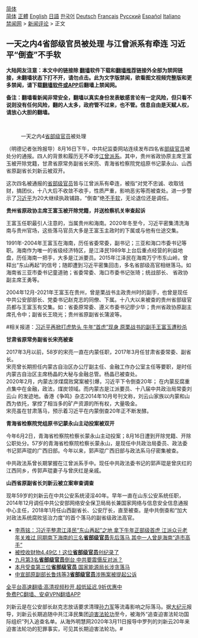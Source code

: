  <!-- 面包屑导航 --> <div class="breadcrumb"><!-- GTranslate: https://gtranslate.io/ -->  <div class="switcher notranslate">  <div class="selected">  <a href="#" onclick="return false;"> 简体</a>  </div>  <div class="option">  <a href="https://www.bannedbook.org" onclick="doGTranslate('zh-CN|zh-CN');jQuery('div.switcher div.selected a').html(jQuery(this).html());return false;" title="简体中文" class="nturl selected"> 简体</a>  <a href="https://www.bannedbook.org/zh-tw/" onclick="doGTranslate('zh-CN|zh-TW');jQuery('div.switcher div.selected a').html(jQuery(this).html());return false;" title="繁體中文" class="nturl"> 正體</a>  <a href="https://www.bannedbook.org/en/" onclick="doGTranslate('zh-CN|en');jQuery('div.switcher div.selected a').html(jQuery(this).html());return false;" title="English" class="nturl"> English</a>  <a href="https://www.bannedbook.org/ja/" onclick="doGTranslate('zh-CN|ja');jQuery('div.switcher div.selected a').html(jQuery(this).html());return false;" title="日本語" class="nturl"> 日語</a>  <a href="https://www.bannedbook.org/ko/" onclick="doGTranslate('zh-CN|ko');jQuery('div.switcher div.selected a').html(jQuery(this).html());return false;" title="한국어" class="nturl"> 한국어</a>  <a href="https://www.bannedbook.org/de/" onclick="doGTranslate('zh-CN|de');jQuery('div.switcher div.selected a').html(jQuery(this).html());return false;" title="Deutsch" class="nturl"> Deutsch</a>  <a href="https://www.bannedbook.org/fr/" onclick="doGTranslate('zh-CN|fr');jQuery('div.switcher div.selected a').html(jQuery(this).html());return false;" title="Français" class="nturl"> Français</a>  <a href="https://www.bannedbook.org/ru/" onclick="doGTranslate('zh-CN|ru');jQuery('div.switcher div.selected a').html(jQuery(this).html());return false;" title="Русский" class="nturl"> Русский</a>  <a href="https://www.bannedbook.org/es/" onclick="doGTranslate('zh-CN|es');jQuery('div.switcher div.selected a').html(jQuery(this).html());return false;" title="Español" class="nturl"> Español</a>  <a href="https://www.bannedbook.org/it/" onclick="doGTranslate('zh-CN|it');jQuery('div.switcher div.selected a').html(jQuery(this).html());return false;" title="Italiano" class="nturl"> Italiano</a>  </div>  </div>      <div class='breadcrumb-sub'><!-- Breadcrumb NavXT 6.3.0 --> <a href="https://www.bannedbook.org/" class="home">禁闻网</a> &gt; <a href="https://www.bannedbook.org/bnews/comments/" class="category">新闻评论</a> &gt; 正文</div></div><h2>一天之内4省部级官员被处理 与江曾派系有牵连 习近平“倒查”不手软</h2> <p class="notice"><b>大陆网友注意：本文中的链接除 <a href="https://github.com/bannedbook/fanqiang" >翻墙</a>软件下载和<a href="https://github.com/killgcd/justmysocks/blob/master/README.md">翻墙推荐</a>链接外全部为禁网链接，未翻墙状态下打不开，请勿点击。此为文字版禁闻，欲看图文视频完整版和更多禁闻，请下载<a href="https://github.com/bannedbook/fanqiang">翻墙软件或APP</a>后翻墙上禁闻网。</p><p>备注：翻墙看新闻非常安全，翻墙以真实身份发表敏感言论有一定风险，但只看不说则没有任何风险，翻的人太多，政府管不过来，也不管。信息自由是天赋人权，请放心大胆的翻墙。</b></p>  <div class="entry"> <br /> <figure><a href="https://i0.wp.com/upload-images-bucket-v64rleca837do.s3.eu-west-1.amazonaws.com/wp-content/uploads/2021/08/17073917/0817-4%E4%BA%BA.jpg?fit=1920%2C1920&#038;ssl=1" data-caption="一天之内4省部级官员被处理"></a><figcaption class="wp-caption-text">一天之内4<a href="https://www.bannedbook.org/bnews/tag/%E7%9C%81%E9%83%A8%E7%BA%A7/" class="st_tag internal_tag" rel="tag" title="标签 省部级 下的日志">省部级</a><a href="https://www.bannedbook.org/bnews/tag/%E5%AE%98%E5%91%98/" class="st_tag internal_tag" rel="tag" title="标签 官员 下的日志">官员</a>被处理</figcaption></figure> <p>（明德记者张玲报导）8月16日下午，中共纪监委网站连续发布四名省<a href="https://www.bannedbook.org/bnews/tag/%E9%83%A8%E7%BA%A7%E5%AE%98%E5%91%98/" class="st_tag internal_tag" rel="tag" title="标签 部级官员 下的日志">部级官员</a>被处分的通报。四人的背景和履历无不牵涉<a href="https://www.bannedbook.org/bnews/tag/%e6%b1%9f%e6%9b%be/" class="st_tag internal_tag" rel="tag" title="标签 江曾 下的日志">江曾</a><a href="https://www.bannedbook.org/bnews/tag/%E6%B4%BE%E7%B3%BB/" class="st_tag internal_tag" rel="tag" title="标签 派系 下的日志">派系</a>。其中，贵州省政协原主席王富玉被开除党籍，甘肃省原常务副省长宋亮、青海省检察院党组原书记蒙永山、山西省原副省长刘新云被双开。</p> <p>这次四名被通报的<a href="https://www.bannedbook.org/bnews/tag/%E7%9C%81%E9%83%A8%E7%BA%A7%E5%AE%98%E5%91%98/" class="st_tag internal_tag" rel="tag" title="标签 省部级官员 下的日志">省部级官员</a>皆与江曾派系有牵连，被指“对党不忠诚、收取钱财，搞团伙，十八大后不收敛不收手，性质严重，影响恶劣等而被查处。进一步警示了<a href="https://www.bannedbook.org/bnews/tag/%e4%b9%a0%e8%bf%91%e5%b9%b3/" class="st_tag internal_tag" rel="tag" title="标签 习近平 下的日志">习近平</a>为20大继续执政铺路，“倒查”绝<a href="https://www.bannedbook.org/bnews/tag/%E4%B8%8D%E6%89%8B%E8%BD%AF/" class="st_tag internal_tag" rel="tag" title="标签 不手软 下的日志">不手软</a>，无论退位还是调任。</p> <p><strong>贵州省原政协主席王富玉被开除党籍，并送检察机关审查起诉</strong></p> <p>王富玉任职最引人注意的，当属贵州和海南。2020年冬至今，习近平密集清洗海南与贵州官场，这些落马官员大多是王富玉主政时的下属或与他有仕途交集。</p>  <p>1991年-2004年王富玉在海南，历任省委常委，副书记；三亚和海口市委书记等职。海南作为唯一的省级经济特区，是江泽民1989年上台后重点经营的利益地盘，历任海南一把手，大多是江派要员。2015年江泽民在海南万宁市东山岭，曾释出“东山再起”的信号；随即遭到习近平密集回击，多名省部级高官相继落马。如海南省三亚市委书记童道驰；省委常委、海口市委书记张琦；统战部长、 省政协副主席王勇等。</p> <p>2004年12月-2021年王富玉在贵州，曾是栗战书主政贵州时的副手，也曾是现任中共公安部部长、党委书记赵克志的同僚、下属。十八大以来被查的贵州省部级官员都与王富玉有交集。如：省委原常委、遵义市委书记廖少华；贵州省政协原副主席孔令中；副省长王晓光；贵州省原副省长蒲波等。</p> <p>#相关报道：<a href="https://mingdemedia.org/xijinpingzaixiandahushitou-niunianshouhuxianshen-yuanlizhanshudefushouwangfuyuzaomiaosha/">习近平再掀打虎势头 牛年“首虎”现身 原栗战书的副手王富玉遭秒杀</a></p> <p><strong>甘肃省原常务副省长宋亮被查</strong></p>  <p>2017年3月以前，58岁的宋亮一直在内蒙任职，2017年3月任甘肃省委常委、副省长。<br /> 宋亮曾长期担任内蒙古自治区办公厅副主任、金融工作办公室主任等要职，是时任内蒙古自治区主席杨晶的大秘与金融总管。杨晶已被查处。<br /> 2020年2月，内蒙古涉煤腐败窝案被引爆，习近平下令倒查20年； 在内蒙反腐重点集中在金融，政法，煤炭领域。而内蒙古是江派要员、十八届中共政治局常委刘云山 的发迹地。香港《争鸣》杂志2014年10月号刊文称，刘云山家族以内蒙和山西为依托，掌控了相当多的矿产资源的所有权，大量吸金。<br /> 宋亮虽在甘肃落马，预示着习近平在内蒙倒查20年正不断发酵。</p> <p><strong>青海省检察院党组原书记蒙永山主动投案被双开</strong></p> <p>今年6月2日，青海省检察院检察长蒙永山主动投案；8月16日遭到开除党籍、开除公职处分。57岁的青海省检察院检察长蒙永山，是现任中共政治局委员、政法委书记郭声琨的广西旧部。今年以来，郭声琨广西旧部与政法系马仔密集被查。</p> <p>中共政法系曾长期掌握在江曾派系手中。现任中共政法委书记的郭声琨是曾庆红的江西同乡，传郭声琨妻子与曾庆红是亲戚。</p>  <p><strong>山西省原副省长刘新云被立案审查调查</strong></p> <p>现年59岁的刘新云在中共公安系统浸淫40年。早年一直在山东公安系统任职，2014年12月调任中共公安部网络安全保卫局局长兼国家网络与信息安全信息通报中心主任，2018年1月任山西副省长、公安厅长，直至被查。是中共倒查和“加大对政法系统腐败惩治力度”的首个落马的副省级政法高官。</p> <ul class='op-related-articles' title='相关阅读'> <li><a href='https://www.bannedbook.org/bnews/comments/20210222/1491630.html' target='_blank'>李燕铭：习近平整肃江泽民“东山再起”之地 拿下牛年正部级首虎 江派众元老年关难过 同期南下海南的三名<b>省部级官员</b>先后落马 其中一人曾是海南“造市高手”</a></li> <li><a href='https://www.bannedbook.org/bnews/baitai/20190816/1175698.html' target='_blank'>被控收财物4.49亿！这位<b>省部级官员</b>创纪录了</a></li> <li><a href='https://www.bannedbook.org/bnews/headline/20180922/1001479.html' target='_blank'>九月第3名<b>省部级官员</b>倒台   中共要震慑反对派？</a></li> <li><a href='https://www.bannedbook.org/bnews/headline/20180921/1001403.html' target='_blank'>本月受查第三位<b>省部级官员</b>    国家能源局长涉贪落马</a></li> <li><a href='https://www.bannedbook.org/bnews/headline/20180731/979466.html' target='_blank'>中宣部原副部长鲁炜等3<b>省部级官员</b>涉贿案被提起公诉</a></li> </ul> <p class="texttj"> <a href="https://github.com/bannedbook/fanqiang/wiki/V2ray%E6%9C%BA%E5%9C%BA" target="_blank">全平台高速翻墙:高清视频秒开,超低延迟,9折优惠中</a><br/> <a href="https://github.com/bannedbook/fanqiang/wiki/%E7%A6%81%E9%97%BB%E7%BD%91%E5%AE%89%E5%8D%93%E7%BF%BB%E5%A2%99%E6%96%B0%E9%97%BBAPP" target="_blank">免费PC翻墙、安卓VPN翻墙APP</a></p><p>刘新云是在公安部长赵克志放话要求清理<a href="https://www.bannedbook.org/bnews/tag/%E5%AD%99%E5%8A%9B%E5%86%9B/" class="st_tag internal_tag" rel="tag" title="标签 孙力军 下的日志">孙力军</a>等流毒影响之际落马。据<span class='wp_keywordlink_affiliate'><a href="http://www.epochtimes.com/" title="大纪元" target="_blank">大纪元</a></span>报导，刘新云长期追随中共江泽民集团<span class='wp_keywordlink'><a href="https://www.bannedbook.org/forum11/topic278.html" title="评江泽民与中共相互利用迫害法轮功" target="_blank">迫害法轮功</a></span>至今，被海外“追查迫害法轮功国际组织”列入追查名单。从海外明慧网2020年3月11日报导中罗列的刘新云20年来迫害法轮功的犯罪事实，可见其长期迫害法轮功。#</p> <a name='sharetosocial'></a>  <div style="margin-bottom:5px;padding-bottom:5px;clear:both"> <div id="archive-pix-1" class="banner-ads"> <!-- AuctionX Display platform tag START --> <div id="26318x728x90x621x_ADSLOT2" clicktrack="%%CLICK_URL_ESC%%"></div> <!-- AuctionX Display platform tag END --> </div> <div id="archive-pix-2" class="banner-ads"> <!-- AuctionX Display platform tag START --> <div id="26315x300x250x621x_ADSLOT2" clicktrack="%%CLICK_URL_ESC%%"></div> <!-- AuctionX Display platform tag END --> </div> </div>  <div id="archive-pix-1" class="banner-ads"> <!-- AuctionX Display platform tag START --> <div id="26318x728x90x621x_ADSLOT3" clicktrack="%%CLICK_URL_ESC%%"></div> <!-- AuctionX Display platform tag END --> </div> </div><!--END ENTRY--> 
